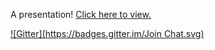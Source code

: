 A presentation! [Click here to view.](http://wizonesolutions.github.io/modernizing-fillpdf)

[![Gitter](https://badges.gitter.im/Join Chat.svg)](https://gitter.im/wizonesolutions/modernizing-fillpdf?utm_source=badge&utm_medium=badge&utm_campaign=pr-badge&utm_content=badge)